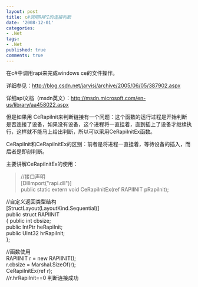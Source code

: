 ```yaml
---
layout: post
title: c#调用RAPI的连接判断
date: '2008-12-01'
categories:
- .Net
tags:
- .Net
published: true
comments: true
---
```

<p>在c#中调用rapi来完成windows ce的文件操作。</p>

<p>详细参见：<a href="http://blog.csdn.net/jarvisj/archive/2005/06/05/387902.aspx" target="_blank">http://blog.csdn.net/jarvisj/archive/2005/06/05/387902.aspx</a></p>

<p>详细api文档（msdn英文）：<a href="http://msdn.microsoft.com/en-us/library/aa458022.aspx" target="_blank">http://msdn.microsoft.com/en-us/library/aa458022.aspx</a></p>

<p>但是如果用 CeRapiInit来判断链接有一个问题：这个函数的运行过程是开始判断是否连接了设备，如果没有设备，这个进程将一直挂着，直到插上了设备才继续执行，这样就不能马上给出判断，所以可以采用CeRapiInitEx函数。</p>

<p>CeRapiInit和CeRapiInitEx的区别：前者是将进程一直挂着，等待设备的插入，而后者是即刻判断。</p>

<p>主要讲解CeRapiInitEx的使用：
<blockquote>//接口声明<br />
[DllImport("rapi.dll")]<br />
public static extern void CeRapiInitEx(ref RAPIINIT pRapiInit);</blockquote></p>

<p>//自定义返回类型结构<br />
[StructLayout(LayoutKind.Sequential)]<br />
public struct RAPIINIT<br />
{
public int cbsize;<br />
public IntPtr heRapiInit;<br />
public UInt32 hrRapiInit;<br />
};</p>

<p>//函数使用<br />
RAPIINIT r = new RAPIINIT();<br />
r.cbsize = Marshal.SizeOf(r);<br />
CeRapiInitEx(ref r);<br />
//r.hrRapiInit==0 判断连接成功</p>
